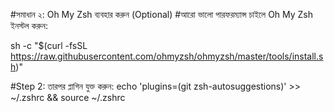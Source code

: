#সমাধান ২: Oh My Zsh ব্যবহার করুন (Optional)
#আরো ভালো পারফরম্যান্স চাইলে Oh My Zsh ইনস্টল করুন:

sh -c "$(curl -fsSL https://raw.githubusercontent.com/ohmyzsh/ohmyzsh/master/tools/install.sh)"



#Step 2: তারপর প্লাগিন যুক্ত করুন:
echo 'plugins=(git zsh-autosuggestions)' >> ~/.zshrc && source ~/.zshrc



